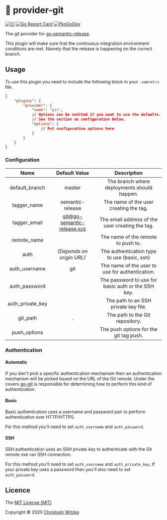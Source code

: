 # :twisted_rightwards_arrows: provider-git
[![CI](https://github.com/go-semantic-release/provider-git/workflows/CI/badge.svg?branch=master)](https://github.com/go-semantic-release/provider-git/actions?query=workflow%3ACI+branch%3Amaster)
[![Go Report Card](https://goreportcard.com/badge/github.com/go-semantic-release/provider-git)](https://goreportcard.com/report/github.com/go-semantic-release/provider-git)
[![PkgGoDev](https://pkg.go.dev/badge/github.com/go-semantic-release/provider-git)](https://pkg.go.dev/github.com/go-semantic-release/provider-git)

The git provider for [go-semantic-release](https://github.com/go-semantic-release/semantic-release).

This plugin will make sure that the continuous integration environment
conditions are met. Namely that the release is happening on the
correct branch.

## Usage

To use this plugin you need to include the following block in your
`.semrelrc` file.

```json
{
    "plugins": {
        "provider": {
            "name": "git",
            // Options can be omitted if you want to use the defaults.
            // See the section on configuration below.
            "options": {
                // Put configuration options here
            }
        }
    }
}
```

### Configuration

|       Name       |        Default Value        |                    Description                     |
|:----------------:|:---------------------------:|:--------------------------------------------------:|
| default_branch   | master                      | The branch where deployments should happen.        |
| tagger_name      | semantic-release            | The name of the user creating the tag.             |
| tagger_email     | git@go-semantic-release.xyz | The email address of the user creating the tag.    |
| remote_name      |                             | The name of the remote to push to.                 |
| auth             | *(Depends on origin URL)*   | The authentication type to use (basic, ssh)        |
| auth_username    | git                         | The name of the user to use for authentication.    |
| auth_password    |                             | The password to use for basic auth or the SSH key. |
| auth_private_key |                             | The path to an SSH private key file.               |
| git_path         | .                           | The path to the Git repository.                    |
| push_options     |                             | The push options for the git tag push.             |

### Authentication

#### Automatic

If you don't pick a specific authentication mechanism then an
authentication mechanism will be picked based on the URL of the Git
remote. Under the covers [go-git](https://pkg.go.dev/github.com/go-git/go-git)
is responsible for determining how to perform this kind of
authentication.

#### Basic

Basic authentication uses a username and password pair to perform
authentication over HTTP/HTTPS.

For this method you'll need to set `auth_username` and `auth_password`.

#### SSH

SSH authentication uses an SSH private key to authenticate with the
Git remote ove ran SSH connection.

For this method you'll need to set `auth_username` and
`auth_private_key`. If your private key uses a password then you'll
also need to set `auth_password`.

## Licence

The [MIT License (MIT)](http://opensource.org/licenses/MIT)

Copyright © 2020 [Christoph Witzko](https://twitter.com/christophwitzko)
